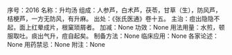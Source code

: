 序号：2016
名称：升均汤
组成：人参芦，白术芦，茯苓，甘草（生），防风芦，桔梗芦，一方无防风，有升麻。
出处：《张氏医通》卷十五。
主治：痘出隐隐不起，面上红晕成片，根窠琐屑者。
加减：None
功效：None
用法用量：水煎，顿服取吐。痰出气升，痘自起矣。
制备方法：None
临床应用：None
各家论述：None
用药禁忌：None
附注：None
